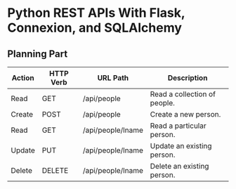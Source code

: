 # Python REST APIs With Flask, Connexion, and SQLAlchemy 

## Planning Part


|     Action	|  HTTP Verb |	   URL Path	             |     Description
| ----------- | ---------- |---------------------      |-------------------------------
|     Read	  |  GET	     |  /api/people	             |  Read a collection of people.
|     Create	|  POST	     |  /api/people	             |  Create a new person.
|     Read	  |  GET	     |  /api/people/lname	       |  Read a particular person.
|     Update	|  PUT	     |  /api/people/lname	       |  Update an existing person.
|     Delete	| DELETE	   |  /api/people/lname	       |  Delete an existing person.
